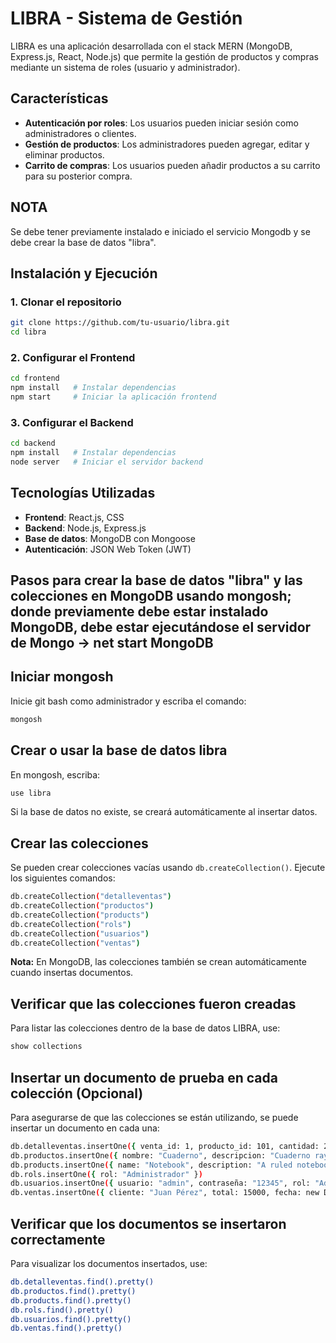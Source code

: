 # LIBRA - Sistema de Gestión

LIBRA es una aplicación desarrollada con el stack MERN (MongoDB, Express.js, React, Node.js) que permite la gestión de productos y compras mediante un sistema de roles (usuario y administrador).

## Características
- **Autenticación por roles**: Los usuarios pueden iniciar sesión como administradores o clientes.
- **Gestión de productos**: Los administradores pueden agregar, editar y eliminar productos.
- **Carrito de compras**: Los usuarios pueden añadir productos a su carrito para su posterior compra.

## NOTA

Se debe tener previamente instalado e iniciado el servicio Mongodb y se debe crear la base de datos "libra".

## Instalación y Ejecución

### 1. Clonar el repositorio
```bash
git clone https://github.com/tu-usuario/libra.git
cd libra
```

### 2. Configurar el Frontend
```bash
cd frontend
npm install   # Instalar dependencias
npm start     # Iniciar la aplicación frontend
```

### 3. Configurar el Backend
```bash
cd backend
npm install   # Instalar dependencias
node server   # Iniciar el servidor backend
```

## Tecnologías Utilizadas
- **Frontend**: React.js, CSS
- **Backend**: Node.js, Express.js
- **Base de datos**: MongoDB con Mongoose
- **Autenticación**: JSON Web Token (JWT)

 ## Pasos para crear la base de datos "libra" y las colecciones en MongoDB usando mongosh; donde previamente debe estar instalado MongoDB, debe estar ejecutándose el servidor de Mongo -> net start MongoDB

## Iniciar mongosh
Inicie git bash como administrador y escriba el comando:

```sh
mongosh
```

## Crear o usar la base de datos libra
En mongosh, escriba:

```sh
use libra
```

Si la base de datos no existe, se creará automáticamente al insertar datos.

## Crear las colecciones
Se pueden crear colecciones vacías usando `db.createCollection()`. Ejecute los siguientes comandos:

```sh
db.createCollection("detalleventas")
db.createCollection("productos")
db.createCollection("products")
db.createCollection("rols")
db.createCollection("usuarios")
db.createCollection("ventas")
```

**Nota:** En MongoDB, las colecciones también se crean automáticamente cuando insertas documentos.

## Verificar que las colecciones fueron creadas
Para listar las colecciones dentro de la base de datos LIBRA, use:

```sh
show collections
```

## Insertar un documento de prueba en cada colección (Opcional)
Para asegurarse de que las colecciones se están utilizando, se puede insertar un documento en cada una:

```sh
db.detalleventas.insertOne({ venta_id: 1, producto_id: 101, cantidad: 2, precio_unitario: 5000 })
db.productos.insertOne({ nombre: "Cuaderno", descripcion: "Cuaderno rayado", precio: 5000, stock: 50 })
db.products.insertOne({ name: "Notebook", description: "A ruled notebook", price: 5.00, stock: 100 })
db.rols.insertOne({ rol: "Administrador" })
db.usuarios.insertOne({ usuario: "admin", contraseña: "12345", rol: "Administrador" })
db.ventas.insertOne({ cliente: "Juan Pérez", total: 15000, fecha: new Date() })
```

## Verificar que los documentos se insertaron correctamente
Para visualizar los documentos insertados, use:

```sh
db.detalleventas.find().pretty()
db.productos.find().pretty()
db.products.find().pretty()
db.rols.find().pretty()
db.usuarios.find().pretty()
db.ventas.find().pretty()
```



